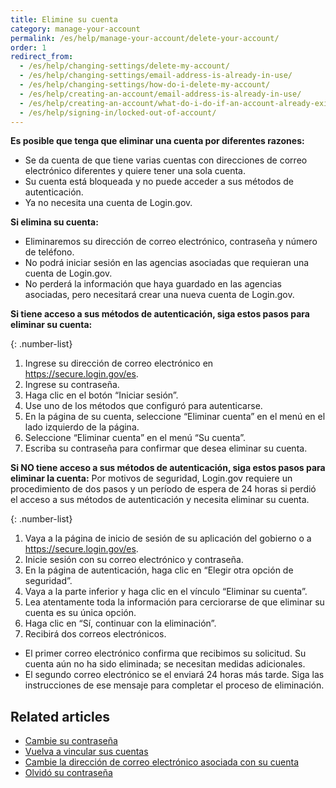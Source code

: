 ```yaml
---
title: Elimine su cuenta
category: manage-your-account
permalink: /es/help/manage-your-account/delete-your-account/
order: 1
redirect_from:
  - /es/help/changing-settings/delete-my-account/
  - /es/help/changing-settings/email-address-is-already-in-use/
  - /es/help/changing-settings/how-do-i-delete-my-account/
  - /es/help/creating-an-account/email-address-is-already-in-use/
  - /es/help/creating-an-account/what-do-i-do-if-an-account-already-exists-under-my-email-address/
  - /es/help/signing-in/locked-out-of-account/
---
```

**Es posible que tenga que eliminar una cuenta por diferentes razones:**

* Se da cuenta de que tiene varias cuentas con direcciones de correo electrónico diferentes y quiere tener una sola cuenta.
* Su cuenta está bloqueada y no puede acceder a sus métodos de autenticación.
* Ya no necesita una cuenta de Login.gov.

**Si elimina su cuenta:**
* Eliminaremos su dirección de correo electrónico, contraseña y número de teléfono.
* No podrá iniciar sesión en las agencias asociadas que requieran una cuenta de Login.gov.
* No perderá la información que haya guardado en las agencias asociadas, pero necesitará crear una nueva cuenta de Login.gov.

**Si tiene acceso a sus métodos de autenticación, siga estos pasos para eliminar su cuenta:**

{: .number-list}
1. Ingrese su dirección de correo electrónico en <https://secure.login.gov/es>.
2. Ingrese su contraseña.
3. Haga clic en el botón “Iniciar sesión”.
4. Use uno de los métodos que configuró para autenticarse.
5. En la página de su cuenta, seleccione “Eliminar cuenta” en el menú en el lado izquierdo de la página.
6. Seleccione “Eliminar cuenta” en el menú “Su cuenta”.
7. Escriba su contraseña para confirmar que desea eliminar su cuenta.

**Si NO tiene acceso a sus métodos de autenticación, siga estos pasos para eliminar la cuenta:**
Por motivos de seguridad, Login.gov requiere un procedimiento de dos pasos y un período de espera de 24 horas si perdió el acceso a sus métodos de autenticación y necesita eliminar su cuenta.

{: .number-list}
1. Vaya a la página de inicio de sesión de su aplicación del gobierno o a <https://secure.login.gov/es>.
2. Inicie sesión con su correo electrónico y contraseña.
3. En la página de autenticación, haga clic en “Elegir otra opción de seguridad”.
4. Vaya a la parte inferior y haga clic en el vínculo “Eliminar su cuenta”.
5. Lea atentamente toda la información para cerciorarse de que eliminar su cuenta es su única opción.
6. Haga clic en “Sí, continuar con la eliminación”.
7. Recibirá dos correos electrónicos.
* El primer correo electrónico confirma que recibimos su solicitud. Su cuenta aún no ha sido eliminada; se necesitan medidas adicionales.
* El segundo correo electrónico se el enviará 24 horas más tarde. Siga las instrucciones de ese mensaje para completar el proceso de eliminación.

## Related articles

* [Cambie su contraseña](/es/help/manage-your-account/change-your-password/)
* [Vuelva a vincular sus cuentas](/es/help/manage-your-account/relink-your-accounts/)
* [Cambie la dirección de correo electrónico asociada con su cuenta](/es/help/manage-your-account/change-your-email-address/)
* [Olvidó su contraseña](/es/help/trouble-signing-in/forgot-your-password/)
